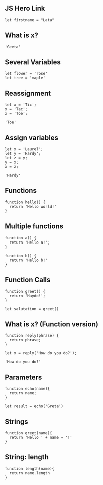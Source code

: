 ## JS Hero Link

```
let firstname = "Lata"
```

## What is x?

```
'Geeta'
```

## Several Variables

```
let flower = 'rose'
let tree = 'maple'
```

## Reassignment

```
let x = 'Tic';
x = 'Tac';
x = 'Toe';

'Toe'
```

## Assign variables

```
let x = 'Laurel';
let y = 'Hardy';
let z = y;
y = x;
x = z;

'Hardy'
```

## Functions

```
function hello() {
  return 'Hello world!'
}
```

## Multiple functions

```
function a() {
  return 'Hello a!';
}

function b() {
  return 'Hello b!'
}
```

## Function Calls

```
function greet() {
  return 'Haydo!';
}

let salutation = greet()
```

## What is x? (Function version)

```
function reply(phrase) {
  return phrase;
}

let x = reply('How do you do?');

'How do you do?'
```

## Parameters

```
function echo(name){
  return name;
}

let result = echo('Greta')
```

## Strings

```
function greet(name){
  return 'Hello ' + name + '!'
}
```

## String: length

```
function length(name){
  return name.length
}
```


